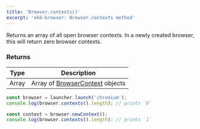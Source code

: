 ```yaml
---
title: 'Browser.contexts()'
excerpt: 'xk6-browser: Browser.contexts method'
---
```


<BrowserCompatibility/>

Returns an array of all open browser contexts. In a newly created browser, this will return zero browser contexts.

### Returns

| Type  | Description                                                                    |
| ----- | ------------------------------------------------------------------------------ |
| Array | Array of [BrowserContext](/javascript-api/xk6-browser/browsercontext/) objects |

<!-- eslint-skip -->

```javascript
const browser = launcher.launch('chromium');
console.log(browser.contexts().length); // prints `0`

const context = browser.newContext();
console.log(browser.contexts().length); // prints `1`
```

